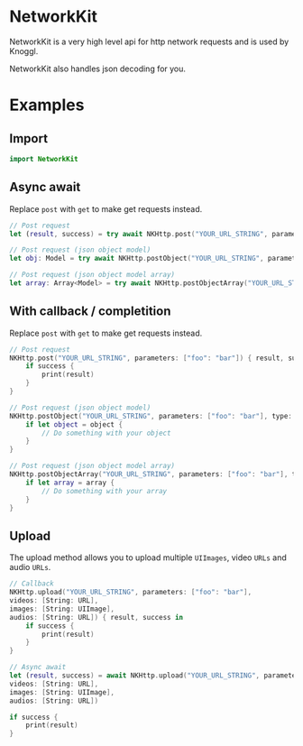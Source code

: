 # NetworkKit

NetworkKit is a very high level api for http network requests and is used by Knoggl.

NetworkKit also handles json decoding for you.

# Examples

## Import

```swift
import NetworkKit
```

## Async await

Replace ``post`` with ``get`` to make get requests instead.

```swift
// Post request
let (result, success) = try await NKHttp.post("YOUR_URL_STRING", parameters: ["foo": "bar"])

// Post request (json object model)
let obj: Model = try await NKHttp.postObject("YOUR_URL_STRING", parameters: ["foo": "bar"], type: Model.self)

// Post request (json object model array)
let array: Array<Model> = try await NKHttp.postObjectArray("YOUR_URL_STRING", parameters: ["foo": "bar"], type: Model.self)
```

## With callback / completition

Replace ``post`` with ``get`` to make get requests instead.

```swift
// Post request
NKHttp.post("YOUR_URL_STRING", parameters: ["foo": "bar"]) { result, success in
    if success {
        print(result)
    }
}

// Post request (json object model)
NKHttp.postObject("YOUR_URL_STRING", parameters: ["foo": "bar"], type: Model.self) { object in
    if let object = object {
        // Do something with your object
    }
}

// Post request (json object model array)
NKHttp.postObjectArray("YOUR_URL_STRING", parameters: ["foo": "bar"], type: Model.self) { array in
    if let array = array {
        // Do something with your array
    }
}
```

## Upload
The upload method allows you to upload multiple `UIImages`, video `URLs` and audio `URLs`.
```swift
// Callback
NKHttp.upload("YOUR_URL_STRING", parameters: ["foo": "bar"],
videos: [String: URL], 
images: [String: UIImage], 
audios: [String: URL]) { result, success in
    if success {
        print(result)
    }
}

// Async await
let (result, success) = await NKHttp.upload("YOUR_URL_STRING", parameters: ["foo": "bar"],
videos: [String: URL], 
images: [String: UIImage], 
audios: [String: URL])

if success {
    print(result)
}
```